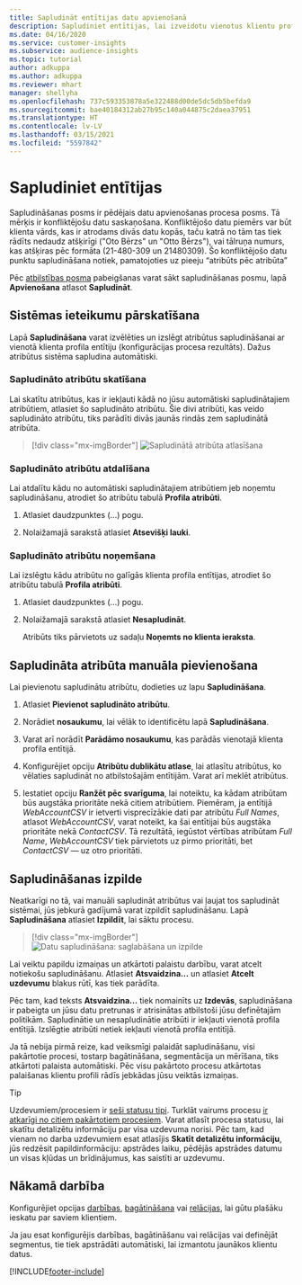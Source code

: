 ```yaml
---
title: Sapludināt entītijas datu apvienošanā
description: Sapludiniet entītijas, lai izveidotu vienotus klientu profilus.
ms.date: 04/16/2020
ms.service: customer-insights
ms.subservice: audience-insights
ms.topic: tutorial
author: adkuppa
ms.author: adkuppa
ms.reviewer: mhart
manager: shellyha
ms.openlocfilehash: 737c593353878a5e322488d00de5dc5db5befda9
ms.sourcegitcommit: bae40184312ab27b95c140a044875c2daea37951
ms.translationtype: HT
ms.contentlocale: lv-LV
ms.lasthandoff: 03/15/2021
ms.locfileid: "5597842"
---
```

# <a name="merge-entities"></a>Sapludiniet entītijas

Sapludināšanas posms ir pēdējais datu apvienošanas procesa posms. Tā mērķis ir konfliktējošu datu saskaņošana. Konfliktējošo datu piemērs var būt klienta vārds, kas ir atrodams divās datu kopās, taču katrā no tām tas tiek rādīts nedaudz atšķirīgi ("Oto Bērzs" un "Otto Bērzs"), vai tālruņa numurs, kas atšķiras pēc formāta (21-480-309 un 21480309). Šo konfliktējošo datu punktu sapludināšana notiek, pamatojoties uz pieeju “atribūts pēc atribūta”

Pēc [atbilstības posma](match-entities.md) pabeigšanas varat sākt sapludināšanas posmu, lapā **Apvienošana** atlasot **Sapludināt**.

## <a name="review-system-recommendations"></a>Sistēmas ieteikumu pārskatīšana

Lapā **Sapludināšana** varat izvēlēties un izslēgt atribūtus sapludināšanai ar vienotā klienta profila entītiju (konfigurācijas procesa rezultāts). Dažus atribūtus sistēma sapludina automātiski.

### <a name="view-merged-attributes"></a>Sapludināto atribūtu skatīšana

Lai skatītu atribūtus, kas ir iekļauti kādā no jūsu automātiski sapludinātajiem atribūtiem, atlasiet šo sapludināto atribūtu. Šie divi atribūti, kas veido sapludināto atribūtu, tiks parādīti divās jaunās rindās zem sapludinātā atribūta.

> [!div class="mx-imgBorder"]
> ![Sapludinātā atribūta atlasīšana](media/configure-data-merge-profile-attributes.png "Sapludinātā atribūta atlasīšana")

### <a name="separate-merged-attributes"></a>Sapludināto atribūtu atdalīšana

Lai atdalītu kādu no automātiski sapludinātajiem atribūtiem jeb noņemtu sapludināšanu, atrodiet šo atribūtu tabulā **Profila atribūti**.

1. Atlasiet daudzpunktes (...) pogu.
  
2. Nolaižamajā sarakstā atlasiet **Atsevišķi lauki**.

### <a name="remove-merged-attributes"></a>Sapludināto atribūtu noņemšana

Lai izslēgtu kādu atribūtu no galīgās klienta profila entītijas, atrodiet šo atribūtu tabulā **Profila atribūti**.

1. Atlasiet daudzpunktes (...) pogu.
  
2. Nolaižamajā sarakstā atlasiet **Nesapludināt**.

   Atribūts tiks pārvietots uz sadaļu **Noņemts no klienta ieraksta**.

## <a name="manually-add-a-merged-attribute"></a>Sapludināta atribūta manuāla pievienošana

Lai pievienotu sapludinātu atribūtu, dodieties uz lapu **Sapludināšana**.

1. Atlasiet **Pievienot sapludināto atribūtu**.

2. Norādiet **nosaukumu**, lai vēlāk to identificētu lapā **Sapludināšana**.

3. Varat arī norādīt **Parādāmo nosaukumu**, kas parādās vienotajā klienta profila entītijā.

4. Konfigurējiet opciju **Atribūtu dublikātu atlase**, lai atlasītu atribūtus, ko vēlaties sapludināt no atbilstošajām entītijām. Varat arī meklēt atribūtus.

5. Iestatiet opciju **Ranžēt pēc svarīguma**, lai noteiktu, ka kādam atribūtam būs augstāka prioritāte nekā citiem atribūtiem. Piemēram, ja entītijā *WebAccountCSV* ir ietverti visprecīzākie dati par atribūtu *Full Names*, atlasot *WebAccountCSV*, varat noteikt, ka šai entītijai būs augstāka prioritāte nekā *ContactCSV*. Tā rezultātā, iegūstot vērtības atribūtam *Full Name*, *WebAccountCSV* tiek pārvietots uz pirmo prioritāti, bet *ContactCSV* — uz otro prioritāti.

## <a name="run-your-merge"></a>Sapludināšanas izpilde

Neatkarīgi no tā, vai manuāli sapludināt atribūtus vai ļaujat tos sapludināt sistēmai, jūs jebkurā gadījumā varat izpildīt sapludināšanu. Lapā **Sapludināšana** atlasiet **Izpildīt**, lai sāktu procesu.

> [!div class="mx-imgBorder"]
> ![Datu sapludināšana: saglabāšana un izpilde](media/configure-data-merge-save-run.png "Datu sapludināšana: saglabāšana un izpilde")

Lai veiktu papildu izmaiņas un atkārtoti palaistu darbību, varat atcelt notiekošu sapludināšanu. Atlasiet **Atsvaidzina...** un atlasiet **Atcelt uzdevumu** blakus rūtī, kas tiek parādīta.

Pēc tam, kad teksts **Atsvaidzina...** tiek nomainīts uz **Izdevās**, sapludināšana ir pabeigta un jūsu datu pretrunas ir atrisinātas atbilstoši jūsu definētajām politikām. Sapludinātie un nesapludinātie atribūti ir iekļauti vienotā profila entītijā. Izslēgtie atribūti netiek iekļauti vienotā profila entitījā.

Ja tā nebija pirmā reize, kad veiksmīgi palaidāt sapludināšanu, visi pakārtotie procesi, tostarp bagātināšana, segmentācija un mērīšana, tiks atkārtoti palaista automātiski. Pēc visu pakārtoto procesu atkārtotas palaišanas klientu profili rādīs jebkādas jūsu veiktās izmaiņas.

> [!TIP]
> Uzdevumiem/procesiem ir [seši statusu tipi](system.md#status-types). Turklāt vairums procesu [ir atkarīgi no citiem pakārtotiem procesiem](system.md#refresh-policies). Varat atlasīt procesa statusu, lai skatītu detalizētu informāciju par visa uzdevuma norisi. Pēc tam, kad vienam no darba uzdevumiem esat atlasījis **Skatīt detalizētu informāciju**, jūs redzēsit papildinformāciju: apstrādes laiku, pēdējās apstrādes datumu un visas kļūdas un brīdinājumus, kas saistīti ar uzdevumu.

## <a name="next-step"></a>Nākamā darbība

Konfigurējiet opcijas [darbības](activities.md), [bagātināšana](enrichment-microsoft-graph.md) vai [relācijas](relationships.md), lai gūtu plašāku ieskatu par saviem klientiem.

Ja jau esat konfigurējis darbības, bagātināšanu vai relācijas vai definējāt segmentus, tie tiek apstrādāti automātiski, lai izmantotu jaunākos klientu datus.




[!INCLUDE[footer-include](../includes/footer-banner.md)]